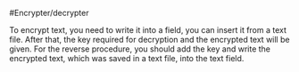 #Encrypter/decrypter

To encrypt text, you need to write it into a field, you can insert it from a text file. 
After that, the key required for decryption and the encrypted text will be given. 
For the reverse procedure, you should add the key and write the encrypted text, which was saved in a text file, into the text field.
